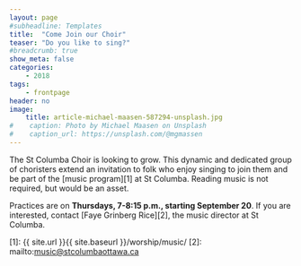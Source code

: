 ```yaml
---
layout: page
#subheadline: Templates
title:  "Come Join our Choir"
teaser: "Do you like to sing?"
#breadcrumb: true
show_meta: false
categories:
    - 2018
tags:
    - frontpage
header: no
image:
    title: article-michael-maasen-587294-unsplash.jpg
#    caption: Photo by Michael Maasen on Unsplash
#    caption_url: https://unsplash.com/@mgmassen
---
```

The St Columba Choir is looking to grow.  This dynamic and dedicated group of choristers extend an invitation to folk who enjoy singing to join them and be part of the [music program][1] at St Columba.  Reading music is not required, but would be an asset.  

Practices are on <b>Thursdays, 7-8:15 p.m., starting September 20</b>.  If you are interested, contact [Faye Grinberg Rice][2], the music director at St Columba.

 [1]: {{ site.url }}{{ site.baseurl }}/worship/music/
 [2]: mailto:music@stcolumbaottawa.ca

